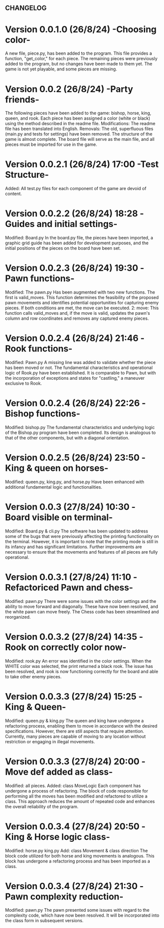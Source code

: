 ## CHANGELOG
# Version 0.0.1.0 (26/8/24) -Choosing color-
A new file, piece.py, has been added to the program. This file provides a function, "get_color," for each piece. The remaining pieces were previously added to the program, but no changes have been made to them yet. The game is not yet playable, and some pieces are missing.

# Version 0.0.2 (26/8/24) -Party friends-
The following pieces have been added to the game: bishop, horse, king, queen, and rook. Each piece has been assigned a color (white or black) using the method described in the readme file.
Modifications: The readme file has been translated into English.
Removals: The old, superfluous files (main.py and tests for settings) have been removed.
The structure of the game is almost complete. The board file will serve as the main file, and all pieces must be imported for use in the game.

# Version 0.0.2.1 (26/8/24) 17:00 -Test Structure-
Added: All test.py files for each component of the game are devoid of content.

# Version 0.0.2.2 (26/8/24) 18:28 -Guides and initial settings-
Modified: Board.py 
In the board.py file, the pieces have been imported, a graphic grid guide has been added for development purposes, and the initial positions of the pieces on the board have been set.

# Version 0.0.2.3 (26/8/24) 19:30 -Pawn functions-
Modified: The pawn.py 
Has been augmented with two new functions. The first is valid_moves. This function determines the feasibility of the proposed pawn movements and identifies potential opportunities for capturing enemy pieces. If both conditions are met, the move can be executed.
2: move: This function calls valid_moves and, if the move is valid, updates the pawn's column and row coordinates and removes any captured enemy pieces.
 
 # Version 0.0.2.4 (26/8/24) 21:46 -Rook functions-
 Modified: Pawn.py 
 A missing line was added to validate whether the piece has been moved or not. The fundamental characteristics and operational logic of Rook.py have been established. It is comparable to Pawn, but with the incorporation of exceptions and states for "castling," a maneuver exclusive to Rook.

 
 # Version 0.0.2.4 (26/8/24) 22:26 -Bishop functions-
Modified: bishop.py
The fundamental characteristics and underlying logic of the Bishop.py program have been completed. Its design is analogous to that of the other components, but with a diagonal orientation. 

# Version 0.0.2.5 (26/8/24) 23:50 -King & queen on horses-
Modified: queen.py, king.py, and horse.py 
Have been enhanced with additional fundamental logic and functionalities. 

# Version 0.0.3 (27/8/24) 10:30 -Board visible on terminal-
Modified: Board.py & cli.py 
The software has been updated to address some of the bugs that were previously affecting the printing functionality on the terminal. However, it is important to note that the printing mode is still in its infancy and has significant limitations.
Further improvements are necessary to ensure that the movements and features of all pieces are fully operational.

# Version 0.0.3.1 (27/8/24) 11:10 -Refactoriced Pawn and chess-
Modified: pawn.py 
There were some issues with the color settings and the ability to move forward and diagonally. These have now been resolved, and the white pawn can move freely.
The Chess code has been streamlined and reorganized.

# Version 0.0.3.2 (27/8/24) 14:35 -Rook on correctly color now-
Modified: rook.py
An error was identified in the color settings. When the WHITE color was selected, the print returned a black rook.
The issue has been resolved, and rook is now functioning correctly for the board and able to take other enemy pieces.

# Version 0.0.3.3 (27/8/24) 15:25 -King & Queen-
Modified: queen.py & king.py 
The queen and king have undergone a refactoring process, enabling them to move in accordance with the desired specifications. However, there are still aspects that require attention. Currently, many pieces are capable of moving to any location without restriction or engaging in illegal movements.

# Version 0.0.3.3 (27/8/24) 20:00 -Move def added as class-
Modified: all pieces. 
Added: class MoveLogic
Each component has undergone a process of refactoring. The block of code responsible for performing all the moves has been modified and refactored to utilize a class. This approach reduces the amount of repeated code and enhances the overall reliability of the program.

# Version 0.0.3.4 (27/8/24) 20:50 -King & Horse logic class-
Modified: horse.py king.py
Add: class Movement & class direction
The block code utilized for both horse and king movements is analogous. This block has undergone a refactoring process and has been imported as a class.

# Version 0.0.3.4 (27/8/24) 21:30 -Pawn complexity reduction-
Modified: pawn.py
The pawn presented some issues with regard to the complexity code, which have now been resolved. It will be incorporated into the class form in subsequent versions.